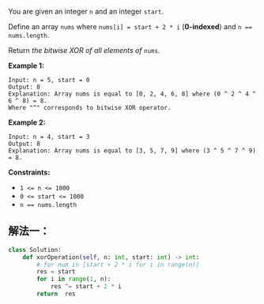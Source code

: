 You are given an integer `n` and an integer `start`.

Define an array `nums` where `nums[i] = start + 2 * i` (**0-indexed**) and `n == nums.length`.

Return *the bitwise XOR of all elements of* `nums`.

 

**Example 1:**

```
Input: n = 5, start = 0
Output: 8
Explanation: Array nums is equal to [0, 2, 4, 6, 8] where (0 ^ 2 ^ 4 ^ 6 ^ 8) = 8.
Where "^" corresponds to bitwise XOR operator.
```

**Example 2:**

```
Input: n = 4, start = 3
Output: 8
Explanation: Array nums is equal to [3, 5, 7, 9] where (3 ^ 5 ^ 7 ^ 9) = 8.
```

 

**Constraints:**

- `1 <= n <= 1000`
- `0 <= start <= 1000`
- `n == nums.length`

## 解法一：

```python
class Solution:
    def xorOperation(self, n: int, start: int) -> int:
        # for num in [start + 2 * i for i in range(n)]
        res = start
        for i in range(1, n):
            res ^= start + 2 * i 
        return  res
```

